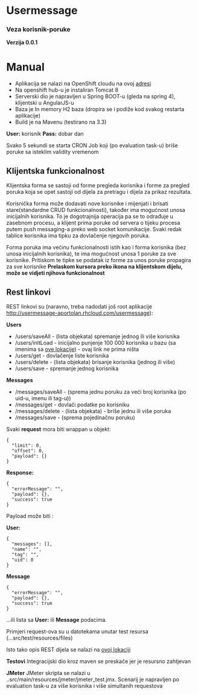 # Usermessage

### Veza korisnik-poruke
**Verzija 0.0.1**

# Manual

- Aplikacija se nalazi na OpenShift cloudu na ovoj [adresi](http://usermessage-aportolan.rhcloud.com/usermessage)
- Na openshift hub-u je instaliran Tomcat 8
- Serverski dio je napravljen u Spring BOOT-u (gleda na spring 4), klijentski u AngularJS-u
- Baza je In memory H2 baza (dropira se i podiže kod svakog restarta aplikacije)
- Build je na Mavenu (testirano na 3.3)

**User:** korisnik
**Pass:** dobar dan

Svako 5 sekundi se starta CRON Job koji (po evaluation task-u) briše poruke sa isteklim validity vremenom

## Klijentska funkcionalnost
Klijentska forma se sastoji od forme pregleda korisnika i forme za pregled poruka koja se opet sastoji od dijela za pretragu i dijela za prikaz rezultata.

Korisnička forma može dodavati nove korisnike i mijenjati i brisati stare(standardne CRUD funkcionalnosti), također ima mogućnost unosa inicijalnih korisnika. To je dogotrajnija operacija pa se to odrađuje u zasebnom procesu, a klijent prima poruke od servera o tijeku procesa putem push messaging-a preko web socket komunikacije. Svaki redak tablice korisnika ima tipku za dovlačenje njegovih poruka. 

Forma poruka ima većinu funkcionalnosti istih kao i forma korisnika (bez unosa inicijalnih korisnika), te ima mogućnost unosa 1 poruke za sve korisnike. Pritiskom te tipke se podatak iz forme za unos poruke propagira za sve korisnike
**Prelaskom kursora preko ikona na klijentskom dijelu, može se vidjeti njihova funkcionalnost** 
 

## Rest linkovi 
REST linkovi su (naravno, treba nadodati još root aplikacije http://usermessage-aportolan.rhcloud.com/usermessage):

**Users**
- /users/saveAll - (lista objekata) spremanje jednog ili više korisnika
- /users/initLoad - inicijalno punjenje 100 000 korisnika u bazu (sa imenima sa [ove lokacije](http://www.quietaffiliate.com/free-first-name-and-last-name-databases-csv-and-sql/)) - ovaj link ne prima ništa
- /users/get - dovlačenje liste korisnika
- /users/delete - (lista objekata) brisanje korisnika (jednog ili više)
- /users/save - spremanje jednog korisnika

**Messages**
- /messages/saveAll - (sprema jednu poruku za veći broj korisnika (po uid-u, imenu ili tag-u))
- /messages/get - dovlači podatke po korisniku
- /messages/delete - (lista objekata) - briše jednu ili više poruka
- /messages/save - (sprema pojedinačnu poruku)


Svaki **request** mora biti wrappan u objekt:
```
{
  "limit": 0,
  "offset": 0,
  "payload": {}
}
```
**Response:**
```
{
  "errorMessage": "",
  "payload": {},
  "success": true
}
```

Payload može biti :

**User:**
```
{
  "messages": [],
  "name": "",
  "tag": "",
  "uid": 0
}
```
**Message**
```
{
  "errorMessage": "",
  "payload": {},
  "success": true
}
```
...ili lista sa **User:** ili **Message** podacima.

Primjeri request-ova su u datotekama unutar test resursa (...src/test/resources/files)

Isto tako opis REST dijela se nalazi na [ovoj lokaciji](http://usermessage-aportolan.rhcloud.com/usermessage/jsondoc-ui.html?url=http://usermessage-aportolan.rhcloud.com/usermessage/jsondoc#)

**Testovi**
Integracijski dio kroz maven se preskače jer je resursno zahtjevan

**JMeter**
JMeter skripta se nalazi u ..src/main/resources/jmeter/jmeter_test.jmx. Scenarij je napravljen po evaluation task-u za više korisnika i više simultanih requestova 
